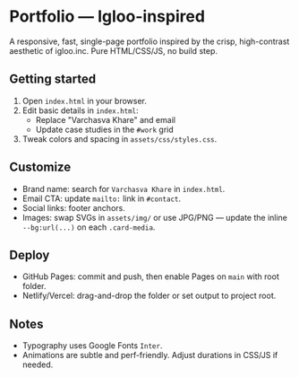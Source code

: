 # Portfolio — Igloo-inspired

A responsive, fast, single-page portfolio inspired by the crisp, high-contrast aesthetic of igloo.inc. Pure HTML/CSS/JS, no build step.

## Getting started

1. Open `index.html` in your browser.
2. Edit basic details in `index.html`:
   - Replace "Varchasva Khare" and email
   - Update case studies in the `#work` grid
3. Tweak colors and spacing in `assets/css/styles.css`.

## Customize

- Brand name: search for `Varchasva Khare` in `index.html`.
- Email CTA: update `mailto:` link in `#contact`.
- Social links: footer anchors.
- Images: swap SVGs in `assets/img/` or use JPG/PNG — update the inline `--bg:url(...)` on each `.card-media`.

## Deploy

- GitHub Pages: commit and push, then enable Pages on `main` with root folder.
- Netlify/Vercel: drag-and-drop the folder or set output to project root.

## Notes

- Typography uses Google Fonts `Inter`.
- Animations are subtle and perf-friendly. Adjust durations in CSS/JS if needed.


